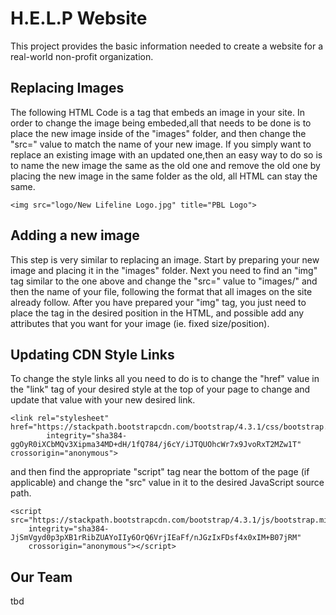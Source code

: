 # H.E.L.P Website

This project provides the basic information needed to create a website for a real-world non-profit organization.

## Replacing Images

The following HTML Code is a tag that embeds an image in your site. In order to change the image being embeded,all that needs to be done is to place the new image inside of the "images" folder, and then change the "src=" value to match the name of your new image. If you simply want to replace an existing image with an updated one,then an easy way to do so is to name the new image the same as the old one and remove the old one by placing the new image in the same folder as the old, all HTML can stay the same.

```
<img src="logo/New Lifeline Logo.jpg" title="PBL Logo">
```

## Adding a new image

This step is very similar to replacing an image. Start by preparing your new image and placing it in the "images" folder. Next you need to find an "img" tag similar to the one above and change the "src=" value to "images/" and then the name of your file, following the format that all images on the site already follow. After you have prepared your "img" tag, you just need to place the tag in the desired position in the HTML, and possible add any attributes that you want for your image (ie. fixed size/position).

## Updating CDN Style Links

To change the style links all you need to do is to change the "href" value in the "link" tag of your desired style at the top of your page to change and update that value with your new desired link.
```
<link rel="stylesheet" href="https://stackpath.bootstrapcdn.com/bootstrap/4.3.1/css/bootstrap.min.css"
        integrity="sha384-ggOyR0iXCbMQv3Xipma34MD+dH/1fQ784/j6cY/iJTQUOhcWr7x9JvoRxT2MZw1T" crossorigin="anonymous">
```

and then find the appropriate "script" tag near the bottom of the page (if applicable) and change the "src" value in it to the desired JavaScript source path.
```
<script src="https://stackpath.bootstrapcdn.com/bootstrap/4.3.1/js/bootstrap.min.js"
    integrity="sha384-JjSmVgyd0p3pXB1rRibZUAYoIIy6OrQ6VrjIEaFf/nJGzIxFDsf4x0xIM+B07jRM"
    crossorigin="anonymous"></script>
```

## Our Team

tbd